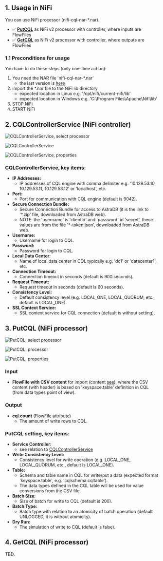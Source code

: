 ## 1. Usage in NiFi

You can use NiFi processor (nifi-cql-nar-*.nar).
- ✅ [**PutCQL**](#3-putcql-nifi-processor) as NiFi v2 processor with controller, where inputs are FlowFiles
- ✅ [**GetCQL**](#4-getcql-nifi-processor) as NiFi v2 processor with controller, where outputs are FlowFiles

### 1.1 Preconditions for usage

You have to do these steps (only one-time action):
1. You need the NAR file 'nifi-cql-nar-*.nar'
    - the last version is [here](./../output/)
2. Import the *.nar file to the NiFi lib directory
    - expected location in Linux e.g. '/opt/nifi/current-nifi/lib'
    - expected location in Windows e.g. 'C:\Program Files\Apache\Nifi\lib'
3. STOP NiFi
4. START NiFi

## 2. CQLControllerService (NiFi controller)

![CQLControllerService, select processor](https://github.com/george0st/Csv2Cql/blob/main/nifi/cql-processor/docs/assets/nifi_controller_service_add.png)

![CQLControllerService](https://github.com/george0st/Csv2Cql/blob/main/nifi/cql-processor/docs/assets/nifi_controller_service_detail.png)

![CQLControllerService, properties](https://github.com/george0st/Csv2Cql/blob/main/nifi/cql-processor/docs/assets/nifi_controller_service_properties.png)

### CQLControllerService, key items:

- **IP Addresses:**
    - IP addresses of CQL engine with comma delimiter e.g. '10.129.53.10,
      10.129.53.11, 10.129.53.12' or 'localhost', etc.
- **Port:**
    - Port for communication with CQL engine (default is 9042).
- **Secure Connection Bundle:**
    - Secure Connection Bundle for access to AstraDB (it is the link to '*.zip'
      file, downloaded from AstraDB web).
    - NOTE: the 'username' is 'clientId' and 'password' id 'secret', these values
      are from the file '*-token.json', downloaded from AstraDB web.
- **Username:**
    - Username for login to CQL.
- **Password:**
    - Password for login to CQL.
- **Local Data Center:**
    - Name of local data center in CQL typically e.g. 'dc1' or 'datacenter1', etc.
- **Connection Timeout:**
    - Connection timeout in seconds (default is 900 seconds).
- **Request Timeout:**
    - Request timeout in seconds (default is 60 seconds).
- **Consistency Level:**
    - Default consistency level (e.g. LOCAL_ONE, LOCAL_QUORUM, etc.,
      default is LOCAL_ONE).
- **SSL Context Service:**
    - SSL context service for CQL connection (default is without setting).

## 3. PutCQL (NiFi processor)

![PutCQL, select processor](https://github.com/george0st/Csv2Cql/blob/main/nifi/cql-processor/docs/assets/nifi_processor_add.png)

![PutCQL, processor](https://github.com/george0st/Csv2Cql/blob/main/nifi/cql-processor/docs/assets/nifi_processor.png)

![PutCQL, properties](https://github.com/george0st/Csv2Cql/blob/main/nifi/cql-processor/docs/assets/nifi_processor_properties.png)

### Input

- **FlowFile with CSV content** for import (content [see](../../../docs/conversion.md)),
   where the CSV content (with header) is based on 'keyspace.table' definition in 
   CQL (from data types point of view).

### Output

- **cql.count** (FlowFile attribute)
  - The amount of write rows to CQL.

### PutCQL setting, key items:

- **Service Controller:**
  - see relation to [CQLControllerService](#2-cqlcontrollerservice-nifi-controller)
- **Write Consistency Level:**
  - Consistency level for write operation (e.g. LOCAL_ONE, LOCAL_QUORUM, etc.,
    default is LOCAL_ONE).
- **Table:**
  - Schema and table name in CQL for write/put a data (expected format 'keyspace.table', e.g. 'cqlschema.cqltable').
  - The data types defined in the CQL table will be used for value conversions from the CSV file.
- **Batch Size:**
  - Size of batch for write to CQL (default is 200).
- **Batch Type:**
  - Batch type with relation to an atomicity of batch operation (default UNLOGGED, it is without atomicity).
- **Dry Run:**
  - The simulation of write to CQL (default is false).

## 4. GetCQL (NiFi processor)

TBD.

